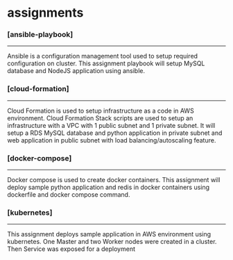 # assignments
### [ansible-playbook]
---
Ansible is a configuration management tool used to setup required configuration on cluster.
This assignment playbook will setup MySQL database and NodeJS application using ansible.

### [cloud-formation]
---
Cloud Formation is used to setup infrastructure as a code in AWS environment.
Cloud Formation Stack scripts are used to setup an infrastructure with a VPC with 1 public subnet and 1 private subnet. It will setup a RDS MySQL database and python application in private subnet and web application in public subnet with load balancing/autoscaling feature.

### [docker-compose]
---
Docker compose is used to create docker containers. This assignment will deploy sample python application and redis in docker containers using dockerfile and docker compose command.

### [kubernetes]
---
This assignment deploys sample application in AWS environment using kubernetes. One Master and two Worker nodes were created in a cluster. Then Service was exposed for a deployment
